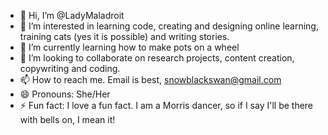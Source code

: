 - 👋 Hi, I’m @LadyMaladroit
- 👀 I’m interested in learning code, creating and designing online learning, training cats (yes it is possible) and writing stories.
- 🌱 I’m currently learning how to make pots on a wheel
- 💞️ I’m looking to collaborate on research projects, content creation, copywriting and coding.
- 📫 How to reach me. Email is best, snowblackswan@gmail.com
- 😄 Pronouns: She/Her
- ⚡ Fun fact: I love a fun fact. I am a Morris dancer, so if I say I'll be there with bells on, I mean it!

<!---
LadyMaladroit/LadyMaladroit is a ✨ special ✨ repository because its `README.md` (this file) appears on your GitHub profile.
You can click the Preview link to take a look at your changes.
--->
